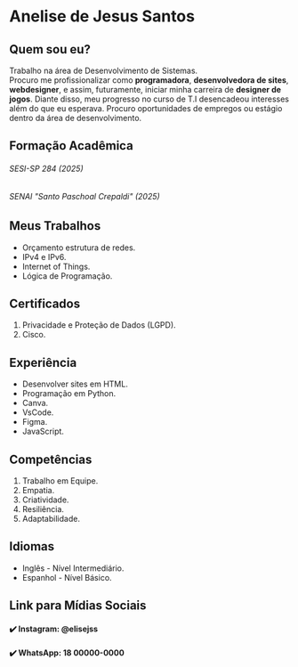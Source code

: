 # Anelise de Jesus Santos


## Quem sou eu?

Trabalho na área de Desenvolvimento de Sistemas.  
Procuro me profissionalizar como **programadora**, **desenvolvedora de sites**, **webdesigner**, e assim, futuramente, iniciar minha carreira de **designer de jogos**. Diante disso, meu progresso no curso de T.I desencadeou interesses além do que eu esperava. Procuro oportunidades de empregos ou estágio dentro da área de desenvolvimento.

## Formação Acadêmica
###### SESI-SP 284 (2025) 
###### SENAI "Santo Paschoal Crepaldi" (2025)





## Meus Trabalhos

* Orçamento estrutura de redes.
* IPv4 e IPv6.
* Internet of Things.
* Lógica de Programação.


## Certificados

1. Privacidade e Proteção de Dados (LGPD).
2. Cisco.

## Experiência

* Desenvolver sites em HTML.
* Programação em Python.
* Canva.
* VsCode.
* Figma.
* JavaScript.

## Competências

1. Trabalho em Equipe.
2. Empatia.
3. Criatividade.
4. Resiliência.
5. Adaptabilidade.


## Idiomas
* Inglês - Nível Intermediário.
* Espanhol - Nível Básico.


## Link para Mídias Sociais

#### ✔️ Instagram: @elisejss
#### ✔️ WhatsApp: 18 00000-0000








